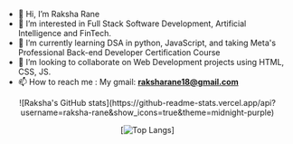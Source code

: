 - 👋 Hi, I’m Raksha Rane
- 👀 I’m interested in Full Stack Software Development, Artificial Intelligence and FinTech.
- 🌱 I’m currently learning DSA in python, JavaScript, and taking Meta's Professional Back-end Developer Certification Course 
- 💞️ I’m looking to collaborate on Web Development projects using HTML, CSS, JS. 
- 📫 How to reach me : My gmail: **raksharane18@gmail.com**
<div align="center">
![Raksha's GitHub stats](https://github-readme-stats.vercel.app/api?username=raksha-rane&show_icons=true&theme=midnight-purple)

[![Top Langs](https://github-readme-stats.vercel.app/api/top-langs/?username=raksha-rane)]
  </div>
<!---
rakshaaaa/rakshaaaa is a ✨ special ✨ repository because its `README.md` (this file) appears on your GitHub profile.
You can click the Preview link to take a look at your changes.
--->
